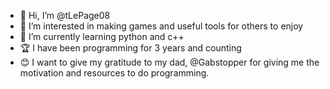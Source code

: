 - 👋 Hi, I’m @tLePage08
- 👀 I’m interested in making games and useful tools for others to enjoy
- 🌱 I’m currently learning python and c++
- 🏆 I have been programming for 3 years and counting
- 😊 I want to give my gratitude to my dad, @Gabstopper for giving me the motivation and resources to do programming.
<!---
invaderpancakes/invaderpancakes is a ✨ special ✨ repository because its `README.md` (this file) appears on your GitHub profile.
You can click the Preview link to take a look at your changes.
--->
